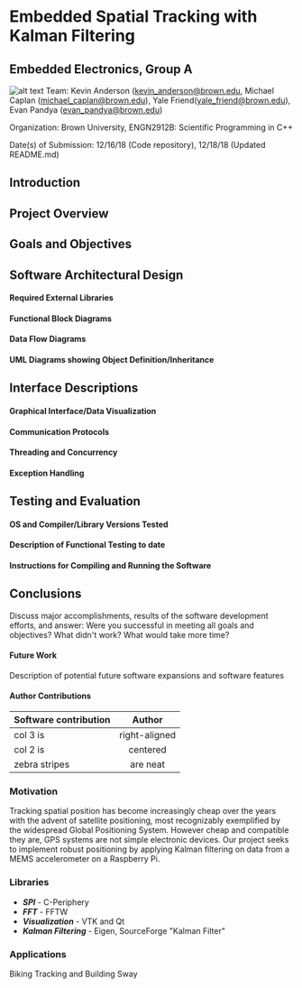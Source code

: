 # Embedded Spatial Tracking with Kalman Filtering

## Embedded Electronics, Group A
![alt text](https://www.brown.edu/academics/engineering/sites/brown.edu.academics.engineering/themes/engineering/img/brown-engineering-logo.png "Brown Crest")
Team: Kevin Anderson (kevin_anderson@brown.edu, Michael Caplan (michael_caplan@brown.edu), Yale Friend(yale_friend@brown.edu), Evan Pandya (evan_pandya@brown.edu)

Organization: Brown University, ENGN2912B: Scientific Programming in C++

Date(s) of Submission: 12/16/18 (Code repository), 12/18/18 (Updated README.md)

## Introduction
## Project Overview
## Goals and Objectives 
## Software Architectural Design
#### Required External Libraries
#### Functional Block Diagrams 
#### Data Flow Diagrams
#### UML Diagrams showing Object Definition/Inheritance
## Interface Descriptions
#### Graphical Interface/Data Visualization 
#### Communication Protocols 
#### Threading and Concurrency
#### Exception Handling
## Testing and Evaluation 
#### OS and Compiler/Library Versions Tested
#### Description of Functional Testing to date
#### Instructions for Compiling and Running the Software
## Conclusions
Discuss major accomplishments, results of the software development efforts, and answer:  Were you successful in meeting all goals and objectives?  What didn't work?  What would take more time?
#### Future Work
Description of potential future software expansions and software features
#### Author Contributions 
| Software contribution       | Author          | 
| ------------- |:-------------:|
| col 3 is      | right-aligned | 
| col 2 is      | centered      |  
| zebra stripes | are neat      |   






### Motivation
Tracking spatial position has become increasingly cheap over the years with the advent of satellite positioning, most recognizably exemplified by the widespread Global Positioning System. However cheap and compatible they are, GPS systems are not simple electronic devices. Our project seeks to implement robust positioning by applying Kalman filtering on data from a MEMS accelerometer on a Raspberry Pi.

### Libraries
- _**SPI**_ - C-Periphery
- _**FFT**_ - FFTW
- _**Visualization**_ - VTK and Qt
- _**Kalman Filtering**_ - Eigen, SourceForge "Kalman Filter"

### Applications
Biking Tracking and Building Sway
